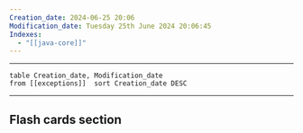 ```yaml
---
Creation_date: 2024-06-25 20:06
Modification_date: Tuesday 25th June 2024 20:06:45
Indexes:
  - "[[java-core]]"
---
```


----

```dataview
table Creation_date, Modification_date
from [[exceptions]]  sort Creation_date DESC
```


















---
## Flash cards section
